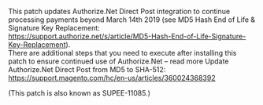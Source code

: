 This patch updates Authorize.Net Direct Post integration to continue processing payments beyond March 14th 2019 (see MD5 Hash End of Life & Signature Key Replacement:  
https://support.authorize.net/s/article/MD5-Hash-End-of-Life-Signature-Key-Replacement).  
There are additional steps that you need to execute after installing this patch to ensure continued use of Authorize.Net – read more Update Authorize.Net Direct Post from MD5 to SHA-512:  
https://support.magento.com/hc/en-us/articles/360024368392

(This patch is also known as SUPEE-11085.)
